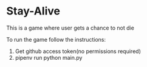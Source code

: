# Stay-Alive
This is a game where user gets a chance to not die

To run the game follow the instructions:
1. Get github access token(no permissions required)
2. pipenv run python main.py
